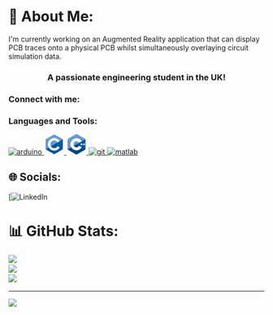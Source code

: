# 💫 About Me:
I'm currently working on an Augmented Reality application that can display PCB traces onto a physical PCB whilst simultaneously overlaying circuit simulation data.

<h3 align="center">A passionate engineering student in the UK!</h3>

<h3 align="left">Connect with me:</h3>
<p align="left">
</p>

<h3 align="left">Languages and Tools:</h3>
<p align="left"> <a href="https://www.arduino.cc/" target="_blank" rel="noreferrer"> <img src="https://cdn.worldvectorlogo.com/logos/arduino-1.svg" alt="arduino" width="40" height="40"/> </a> <a href="https://www.cprogramming.com/" target="_blank" rel="noreferrer"> <img src="https://raw.githubusercontent.com/devicons/devicon/master/icons/c/c-original.svg" alt="c" width="40" height="40"/> </a> <a href="https://www.w3schools.com/cpp/" target="_blank" rel="noreferrer"> <img src="https://raw.githubusercontent.com/devicons/devicon/master/icons/cplusplus/cplusplus-original.svg" alt="cplusplus" width="40" height="40"/> </a> <a href="https://git-scm.com/" target="_blank" rel="noreferrer"> <img src="https://www.vectorlogo.zone/logos/git-scm/git-scm-icon.svg" alt="git" width="40" height="40"/> </a> <a href="https://www.mathworks.com/" target="_blank" rel="noreferrer"> <img src="https://upload.wikimedia.org/wikipedia/commons/2/21/Matlab_Logo.png" alt="matlab" width="40" height="40"/> </a> </p>

## 🌐 Socials:
[![LinkedIn]() 

# 📊 GitHub Stats:
![](https://github-readme-stats.vercel.app/api?username=redfire1015&theme=dark&hide_border=false&include_all_commits=false&count_private=false)<br/>
![](https://github-readme-streak-stats.herokuapp.com/?user=redfire1015&theme=dark&hide_border=false)<br/>
![](https://github-readme-stats.vercel.app/api/top-langs/?username=redfire1015&theme=dark&hide_border=false&include_all_commits=false&count_private=false&layout=compact)

---
[![](https://visitcount.itsvg.in/api?id=redfire1015&icon=0&color=0)](https://visitcount.itsvg.in)

<!-- Proudly created with GPRM ( https://gprm.itsvg.in ) -->
